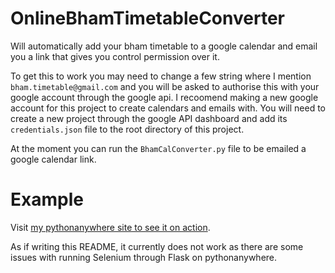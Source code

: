 # OnlineBhamTimetableConverter
Will automatically add your bham timetable to a google calendar and email you a link that gives you control permission over it.

To get this to work you may need to change a few string where I mention `bham.timetable@gmail.com` and you will be asked to authorise this with your google account through the google api. I recoomend making a new google account for this project to create calendars and emails with. You will need to create a new project through the google API dashboard and add its `credentials.json` file to the root directory of this project.

At the moment you can run the `BhamCalConverter.py` file to be emailed a google calendar link.

# Example
Visit [my pythonanywhere site to see it on action](https://tomhmoses.pythonanywhere.com/).

As if writing this README, it currently does not work as there are some issues with running Selenium through Flask on pythonanywhere.
